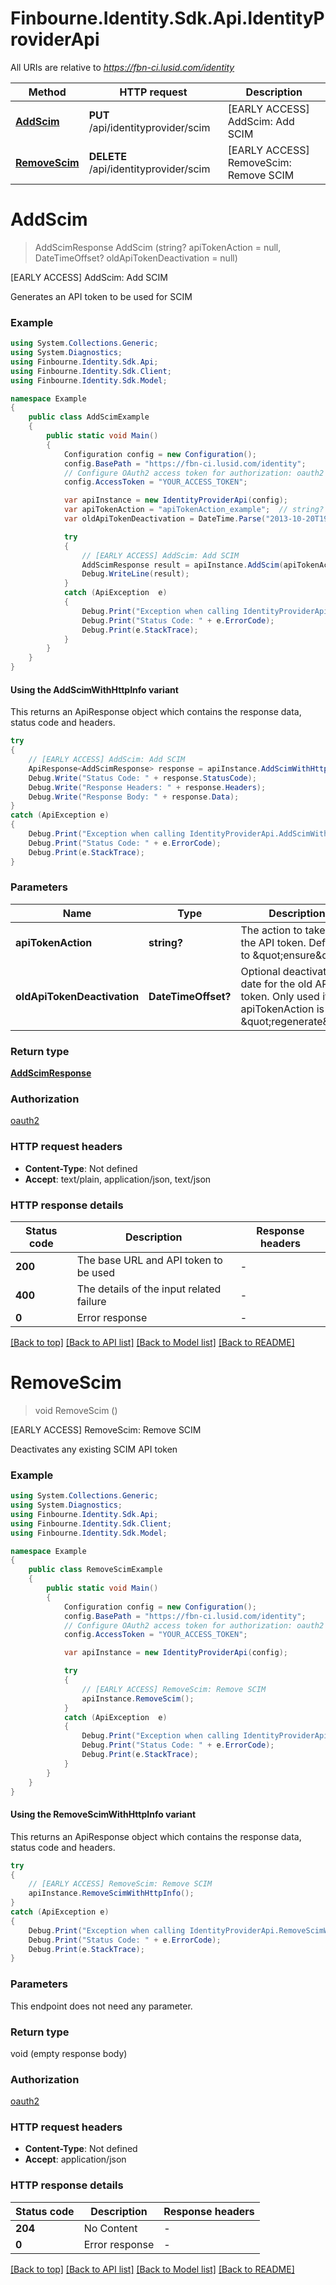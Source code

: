 # Finbourne.Identity.Sdk.Api.IdentityProviderApi

All URIs are relative to *https://fbn-ci.lusid.com/identity*

| Method | HTTP request | Description |
|--------|--------------|-------------|
| [**AddScim**](IdentityProviderApi.md#addscim) | **PUT** /api/identityprovider/scim | [EARLY ACCESS] AddScim: Add SCIM |
| [**RemoveScim**](IdentityProviderApi.md#removescim) | **DELETE** /api/identityprovider/scim | [EARLY ACCESS] RemoveScim: Remove SCIM |

<a id="addscim"></a>
# **AddScim**
> AddScimResponse AddScim (string? apiTokenAction = null, DateTimeOffset? oldApiTokenDeactivation = null)

[EARLY ACCESS] AddScim: Add SCIM

Generates an API token to be used for SCIM

### Example
```csharp
using System.Collections.Generic;
using System.Diagnostics;
using Finbourne.Identity.Sdk.Api;
using Finbourne.Identity.Sdk.Client;
using Finbourne.Identity.Sdk.Model;

namespace Example
{
    public class AddScimExample
    {
        public static void Main()
        {
            Configuration config = new Configuration();
            config.BasePath = "https://fbn-ci.lusid.com/identity";
            // Configure OAuth2 access token for authorization: oauth2
            config.AccessToken = "YOUR_ACCESS_TOKEN";

            var apiInstance = new IdentityProviderApi(config);
            var apiTokenAction = "apiTokenAction_example";  // string? | The action to take. For the API token. Defaults to \"ensure\" (optional) 
            var oldApiTokenDeactivation = DateTime.Parse("2013-10-20T19:20:30+01:00");  // DateTimeOffset? | Optional deactivation date for the old API token. Only used if apiTokenAction is \"regenerate\" (optional) 

            try
            {
                // [EARLY ACCESS] AddScim: Add SCIM
                AddScimResponse result = apiInstance.AddScim(apiTokenAction, oldApiTokenDeactivation);
                Debug.WriteLine(result);
            }
            catch (ApiException  e)
            {
                Debug.Print("Exception when calling IdentityProviderApi.AddScim: " + e.Message);
                Debug.Print("Status Code: " + e.ErrorCode);
                Debug.Print(e.StackTrace);
            }
        }
    }
}
```

#### Using the AddScimWithHttpInfo variant
This returns an ApiResponse object which contains the response data, status code and headers.

```csharp
try
{
    // [EARLY ACCESS] AddScim: Add SCIM
    ApiResponse<AddScimResponse> response = apiInstance.AddScimWithHttpInfo(apiTokenAction, oldApiTokenDeactivation);
    Debug.Write("Status Code: " + response.StatusCode);
    Debug.Write("Response Headers: " + response.Headers);
    Debug.Write("Response Body: " + response.Data);
}
catch (ApiException e)
{
    Debug.Print("Exception when calling IdentityProviderApi.AddScimWithHttpInfo: " + e.Message);
    Debug.Print("Status Code: " + e.ErrorCode);
    Debug.Print(e.StackTrace);
}
```

### Parameters

| Name | Type | Description | Notes |
|------|------|-------------|-------|
| **apiTokenAction** | **string?** | The action to take. For the API token. Defaults to \&quot;ensure\&quot; | [optional]  |
| **oldApiTokenDeactivation** | **DateTimeOffset?** | Optional deactivation date for the old API token. Only used if apiTokenAction is \&quot;regenerate\&quot; | [optional]  |

### Return type

[**AddScimResponse**](AddScimResponse.md)

### Authorization

[oauth2](../README.md#oauth2)

### HTTP request headers

 - **Content-Type**: Not defined
 - **Accept**: text/plain, application/json, text/json


### HTTP response details
| Status code | Description | Response headers |
|-------------|-------------|------------------|
| **200** | The base URL and API token to be used |  -  |
| **400** | The details of the input related failure |  -  |
| **0** | Error response |  -  |

[[Back to top]](#) [[Back to API list]](../README.md#documentation-for-api-endpoints) [[Back to Model list]](../README.md#documentation-for-models) [[Back to README]](../README.md)

<a id="removescim"></a>
# **RemoveScim**
> void RemoveScim ()

[EARLY ACCESS] RemoveScim: Remove SCIM

Deactivates any existing SCIM API token

### Example
```csharp
using System.Collections.Generic;
using System.Diagnostics;
using Finbourne.Identity.Sdk.Api;
using Finbourne.Identity.Sdk.Client;
using Finbourne.Identity.Sdk.Model;

namespace Example
{
    public class RemoveScimExample
    {
        public static void Main()
        {
            Configuration config = new Configuration();
            config.BasePath = "https://fbn-ci.lusid.com/identity";
            // Configure OAuth2 access token for authorization: oauth2
            config.AccessToken = "YOUR_ACCESS_TOKEN";

            var apiInstance = new IdentityProviderApi(config);

            try
            {
                // [EARLY ACCESS] RemoveScim: Remove SCIM
                apiInstance.RemoveScim();
            }
            catch (ApiException  e)
            {
                Debug.Print("Exception when calling IdentityProviderApi.RemoveScim: " + e.Message);
                Debug.Print("Status Code: " + e.ErrorCode);
                Debug.Print(e.StackTrace);
            }
        }
    }
}
```

#### Using the RemoveScimWithHttpInfo variant
This returns an ApiResponse object which contains the response data, status code and headers.

```csharp
try
{
    // [EARLY ACCESS] RemoveScim: Remove SCIM
    apiInstance.RemoveScimWithHttpInfo();
}
catch (ApiException e)
{
    Debug.Print("Exception when calling IdentityProviderApi.RemoveScimWithHttpInfo: " + e.Message);
    Debug.Print("Status Code: " + e.ErrorCode);
    Debug.Print(e.StackTrace);
}
```

### Parameters
This endpoint does not need any parameter.
### Return type

void (empty response body)

### Authorization

[oauth2](../README.md#oauth2)

### HTTP request headers

 - **Content-Type**: Not defined
 - **Accept**: application/json


### HTTP response details
| Status code | Description | Response headers |
|-------------|-------------|------------------|
| **204** | No Content |  -  |
| **0** | Error response |  -  |

[[Back to top]](#) [[Back to API list]](../README.md#documentation-for-api-endpoints) [[Back to Model list]](../README.md#documentation-for-models) [[Back to README]](../README.md)

